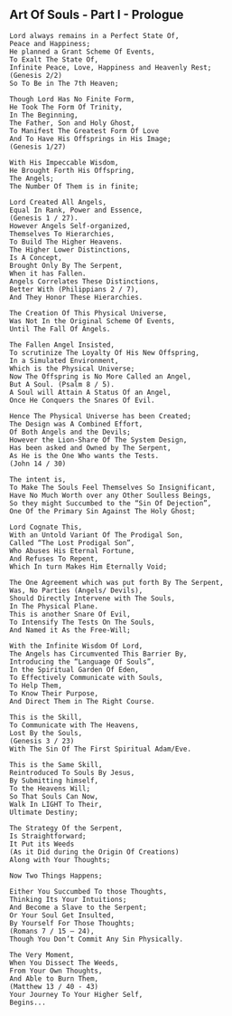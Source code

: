 ## Art Of Souls - Part I - Prologue
    Lord always remains in a Perfect State Of,
    Peace and Happiness;
    He planned a Grant Scheme Of Events,
    To Exalt The State Of,
    Infinite Peace, Love, Happiness and Heavenly Rest;
    (Genesis 2/2)
    So To Be in The 7th Heaven; 

    Though Lord Has No Finite Form,
    He Took The Form Of Trinity,
    In The Beginning,
    The Father, Son and Holy Ghost,
    To Manifest The Greatest Form Of Love
    And To Have His Offsprings in His Image;
    (Genesis 1/27)

    With His Impeccable Wisdom,
    He Brought Forth His Offspring,
    The Angels;
    The Number Of Them is in finite;
    
    Lord Created All Angels,
    Equal In Rank, Power and Essence,
    (Genesis 1 / 27).
    However Angels Self-organized,
    Themselves To Hierarchies,
    To Build The Higher Heavens.
    The Higher Lower Distinctions,
    Is A Concept,
    Brought Only By The Serpent,
    When it has Fallen.
    Angels Correlates These Distinctions,
    Better With (Philippians 2 / 7),
    And They Honor These Hierarchies.

    The Creation Of This Physical Universe,
    Was Not In the Original Scheme Of Events,
    Until The Fall Of Angels.

    The Fallen Angel Insisted,
    To scrutinize The Loyalty Of His New Offspring,
    In a Simulated Environment,
    Which is the Physical Universe;
    Now The Offspring is No More Called an Angel,
    But A Soul. (Psalm 8 / 5).
    A Soul will Attain A Status Of an Angel,
    Once He Conquers the Snares Of Evil.

    Hence The Physical Universe has been Created;
    The Design was A Combined Effort,
    Of Both Angels and the Devils;
    However the Lion-Share Of The System Design,
    Has been asked and Owned by The Serpent,
    As He is the One Who wants the Tests.
    (John 14 / 30)

    The intent is,
    To Make The Souls Feel Themselves So Insignificant,
    Have No Much Worth over any Other Soulless Beings,
    So they might Succumbed to the “Sin Of Dejection”,
    One Of the Primary Sin Against The Holy Ghost;
    
    Lord Cognate This,
    With an Untold Variant Of The Prodigal Son,
    Called “The Lost Prodigal Son”,
    Who Abuses His Eternal Fortune,
    And Refuses To Repent,
    Which In turn Makes Him Eternally Void;

    The One Agreement which was put forth By The Serpent,
    Was, No Parties (Angels/ Devils),
    Should Directly Intervene with The Souls,
    In The Physical Plane.
    This is another Snare Of Evil,
    To Intensify The Tests On The Souls,
    And Named it As the Free-Will;

    With the Infinite Wisdom Of Lord,
    The Angels has Circumvented This Barrier By,
    Introducing the “Language Of Souls”,
    In the Spiritual Garden Of Eden,
    To Effectively Communicate with Souls,
    To Help Them, 
    To Know Their Purpose,
    And Direct Them in The Right Course.

    This is the Skill,
    To Communicate with The Heavens,
    Lost By the Souls,
    (Genesis 3 / 23)
    With The Sin Of The First Spiritual Adam/Eve. 

    This is the Same Skill,
    Reintroduced To Souls By Jesus,
    By Submitting himself,
    To the Heavens Will;
    So That Souls Can Now,
    Walk In LIGHT To Their,
    Ultimate Destiny;

    The Strategy Of the Serpent,
    Is Straightforward;
    It Put its Weeds
    (As it Did during the Origin Of Creations)
    Along with Your Thoughts;

    Now Two Things Happens;

    Either You Succumbed To those Thoughts,
    Thinking Its Your Intuitions;
    And Become a Slave to the Serpent;
    Or Your Soul Get Insulted,
    By Yourself For Those Thoughts;
    (Romans 7 / 15 – 24),
    Though You Don’t Commit Any Sin Physically.

    The Very Moment,
    When You Dissect The Weeds,
    From Your Own Thoughts,
    And Able to Burn Them,
    (Matthew 13 / 40 - 43)
    Your Journey To Your Higher Self,
    Begins...
